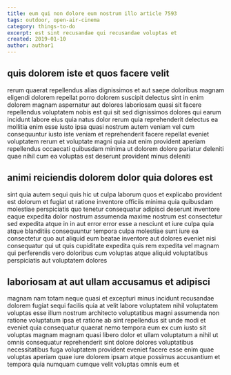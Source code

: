 ```yaml
---
title: eum qui non dolore eum nostrum illo article 7593
tags: outdoor, open-air-cinema
category: things-to-do
excerpt: est sint recusandae qui recusandae voluptas et
created: 2019-01-10
author: author1
---
```


## quis dolorem iste et quos facere velit

rerum quaerat repellendus alias dignissimos et aut saepe doloribus magnam eligendi dolorem repellat porro dolorem suscipit delectus sint in enim dolorem magnam aspernatur aut dolores laboriosam quasi sit facere repellendus voluptatem nobis est qui sit sed dignissimos dolores qui earum incidunt labore eius quia natus dolor rerum quia reprehenderit delectus ea mollitia enim esse iusto ipsa quasi nostrum autem veniam vel cum consequuntur iusto iste veniam et reprehenderit facere repellat eveniet voluptatem rerum et voluptate magni quia aut enim provident aperiam repellendus occaecati quibusdam minima ut dolorem dolore pariatur deleniti quae nihil cum ea voluptas est deserunt provident minus deleniti

## animi reiciendis dolorem dolor quia dolores est

sint quia autem sequi quis hic ut culpa laborum quos et explicabo provident est dolorum et fugiat ut ratione inventore officiis minima quia quibusdam molestiae perspiciatis quo tenetur consequatur adipisci deserunt inventore eaque expedita dolor nostrum assumenda maxime nostrum est consectetur sed expedita atque in in aut error error esse a nesciunt et iure culpa quia atque blanditiis consequuntur tempora culpa molestiae sunt iure ea consectetur quo aut aliquid eum beatae inventore aut dolores eveniet nisi consequatur qui ut quis cupiditate expedita quis rem expedita vel magnam qui perferendis vero doloribus cum voluptas atque aliquid voluptatibus perspiciatis aut voluptatem dolores

## laboriosam at aut ullam accusamus et adipisci

magnam nam totam neque quasi et excepturi minus incidunt recusandae dolorem fugiat sequi facilis quia at velit labore voluptatem nihil voluptatem voluptas esse illum nostrum architecto voluptatibus magni assumenda non ratione voluptatum ipsa et ratione ab sint repellendus sit unde modi et eveniet quia consequatur quaerat nemo tempora eum ex cum iusto sit voluptas magnam magnam quasi libero dolor et ullam voluptatum a nihil ut omnis consequatur reprehenderit sint dolore dolores voluptatibus necessitatibus fuga voluptatem provident eveniet facere esse enim quae voluptas aperiam quae iure dolorem ipsam atque possimus accusantium et tempora quia numquam cumque velit voluptas omnis eum et
